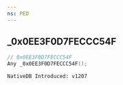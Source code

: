 ```yaml
---
ns: PED
---
```

## _0x0EE3F0D7FECCC54F

```c
// 0x0EE3F0D7FECCC54F
Any _0x0EE3F0D7FECCC54F();
```

```
NativeDB Introduced: v1207
```

